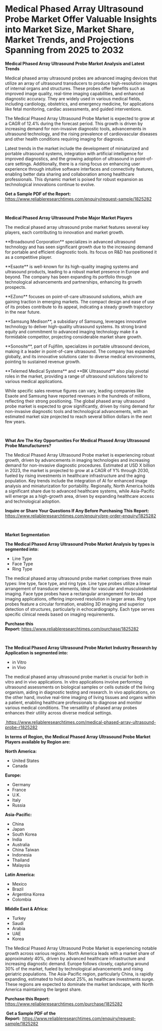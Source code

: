 <p><h1>Medical Phased Array Ultrasound Probe Market Offer Valuable Insights into Market Size, Market Share, Market Trends, and Projections Spanning from 2025 to 2032</h1></p><p><strong>Medical Phased Array Ultrasound Probe Market Analysis and Latest Trends</strong></p>
<p><p>Medical phased array ultrasound probes are advanced imaging devices that utilize an array of ultrasound transducers to produce high-resolution images of internal organs and structures. These probes offer benefits such as improved image quality, real-time imaging capabilities, and enhanced diagnostic accuracy. They are widely used in various medical fields, including cardiology, obstetrics, and emergency medicine, for applications like fetal monitoring, cardiac assessments, and guided interventions.</p><p>The Medical Phased Array Ultrasound Probe Market is expected to grow at a CAGR of 12.4% during the forecast period. This growth is driven by increasing demand for non-invasive diagnostic tools, advancements in ultrasound technology, and the rising prevalence of cardiovascular diseases and other health conditions requiring imaging for diagnosis. </p><p>Latest trends in the market include the development of miniaturized and portable ultrasound systems, integration with artificial intelligence for improved diagnostics, and the growing adoption of ultrasound in point-of-care settings. Additionally, there is a rising focus on enhancing user experience through intuitive software interfaces and connectivity features, enabling better data sharing and collaboration among healthcare professionals. This dynamic market is poised for robust expansion as technological innovations continue to evolve.</p></p>
<p><strong>Get a Sample PDF of the Report:&nbsp;</strong> <a href="https://www.reliableresearchtimes.com/enquiry/request-sample/1825282?utm_campaign=2720&utm_medium=2&utm_source=Github&utm_content=ia&utm_term=14042025&utm_id=medical-phased-array-ultrasound-probe">https://www.reliableresearchtimes.com/enquiry/request-sample/1825282</a></p>
<p>&nbsp;</p>
<p><strong>Medical Phased Array Ultrasound Probe Major Market Players</strong></p>
<p><p>The medical phased array ultrasound probe market features several key players, each contributing to innovation and market growth. </p><p>**Broadsound Corporation** specializes in advanced ultrasound technology and has seen significant growth due to the increasing demand for portable and efficient diagnostic tools. Its focus on R&D has positioned it as a competitive player.</p><p>**Esaote** is well-known for its high-quality imaging systems and ultrasound products, leading to a robust market presence in Europe and beyond. The company has been expanding its portfolio through technological advancements and partnerships, enhancing its growth prospects.</p><p>**EZono** focuses on point-of-care ultrasound solutions, which are gaining traction in emerging markets. The compact design and ease of use of its probes contribute to its appeal, indicating a steady growth trajectory in the near future.</p><p>**Samsung Medison**, a subsidiary of Samsung, leverages innovative technology to deliver high-quality ultrasound systems. Its strong brand equity and commitment to advanced imaging technology make it a formidable competitor, projecting considerable market share growth.</p><p>**Sonosite**, part of Fujifilm, specializes in portable ultrasound devices, making it a leader in point-of-care ultrasound. The company has expanded globally, and its innovative solutions cater to diverse medical environments, pointing to sustained revenue growth.</p><p>**Telemed Medical Systems** and **BK Ultrasound** also play pivotal roles in the market, providing a range of ultrasound solutions tailored to various medical applications. </p><p>While specific sales revenue figures can vary, leading companies like Esaote and Samsung have reported revenues in the hundreds of millions, reflecting their strong positioning. The global phased array ultrasound probe market is expected to grow significantly, driven by rising demand for non-invasive diagnostic tools and technological advancements, with an estimated market size projected to reach several billion dollars in the next few years.</p></p>
<p>&nbsp;</p>
<p><strong>What Are The Key Opportunities For Medical Phased Array Ultrasound Probe Manufacturers?</strong></p>
<p><p>The Medical Phased Array Ultrasound Probe market is experiencing robust growth, driven by advancements in imaging technologies and increasing demand for non-invasive diagnostic procedures. Estimated at USD X billion in 2023, the market is projected to grow at a CAGR of Y% through 2030, fueled by rising investments in healthcare infrastructure and the aging population. Key trends include the integration of AI for enhanced image analysis and miniaturization for portability. Regionally, North America holds a significant share due to advanced healthcare systems, while Asia-Pacific will emerge as a high-growth area, driven by expanding healthcare access and technological adoption.</p></p>
<p><strong>Inquire or Share Your Questions If Any Before Purchasing This Report:</strong> <a href="https://www.reliableresearchtimes.com/enquiry/pre-order-enquiry/1825282?utm_campaign=2720&utm_medium=2&utm_source=Github&utm_content=ia&utm_term=14042025&utm_id=medical-phased-array-ultrasound-probe">https://www.reliableresearchtimes.com/enquiry/pre-order-enquiry/1825282</a></p>
<p>&nbsp;</p>
<p><strong>Market Segmentation</strong></p>
<p><strong>The Medical Phased Array Ultrasound Probe Market Analysis by types is segmented into:</strong></p>
<p><ul><li>Line Type</li><li>Face Type</li><li>Ring Type</li></ul></p>
<p><p>The medical phased array ultrasound probe market comprises three main types: line type, face type, and ring type. Line type probes utilize a linear arrangement of transducer elements, ideal for vascular and musculoskeletal imaging. Face type probes have a rectangular arrangement for broad imaging applications, offering improved resolution in larger areas. Ring type probes feature a circular formation, enabling 3D imaging and superior detection of structures, particularly in echocardiography. Each type serves specific clinical needs based on imaging requirements.</p></p>
<p><strong>Purchase this Report:&nbsp;</strong><a href="https://www.reliableresearchtimes.com/purchase/1825282?utm_campaign=2720&utm_medium=2&utm_source=Github&utm_content=ia&utm_term=14042025&utm_id=medical-phased-array-ultrasound-probe">https://www.reliableresearchtimes.com/purchase/1825282</a></p>
<p>&nbsp;</p>
<p><strong>The Medical Phased Array Ultrasound Probe Market Industry Research by Application is segmented into:</strong></p>
<p><ul><li>in Vitro</li><li>in Vivo</li></ul></p>
<p><p>The medical phased array ultrasound probe market is crucial for both in vitro and in vivo applications. In vitro applications involve performing ultrasound assessments on biological samples or cells outside of the living organism, aiding in diagnostic testing and research. In vivo applications, on the other hand, involve real-time imaging of living tissues and organs within a patient, enabling healthcare professionals to diagnose and monitor various medical conditions. The versatility of phased array probes enhances their utility across diverse medical settings.</p></p>
<p><a href="https://www.reliableresearchtimes.com/medical-phased-array-ultrasound-probe-r1825282?utm_campaign=2720&utm_medium=2&utm_source=Github&utm_content=ia&utm_term=14042025&utm_id=medical-phased-array-ultrasound-probe">&nbsp;https://www.reliableresearchtimes.com/medical-phased-array-ultrasound-probe-r1825282</a></p>
<p><strong>In terms of Region, the Medical Phased Array Ultrasound Probe Market Players available by Region are:</strong></p>
<p>
    <p> <strong> North America: </strong>
        <ul>
            <li>United States</li>
            <li>Canada</li>
        </ul>
        </p> 
    <p> <strong> Europe: </strong>
        <ul>
            <li>Germany</li>
            <li>France</li>
            <li>U.K.</li>
            <li>Italy</li>
            <li>Russia</li>
        </ul>
        </p> 
    <p> <strong> Asia-Pacific: </strong>
        <ul>
            <li>China</li>
            <li>Japan</li>
            <li>South Korea</li>
            <li>India</li>
            <li>Australia</li>
            <li>China Taiwan</li>
            <li>Indonesia</li>
            <li>Thailand</li>
            <li>Malaysia</li>
        </ul>
        </p> 
    <p> <strong> Latin America: </strong>
        <ul>
            <li>Mexico</li>
            <li>Brazil</li>
            <li>Argentina Korea</li>
            <li>Colombia</li>
        </ul>
        </p> 
    <p> <strong> Middle East & Africa: </strong>
        <ul>
            <li>Turkey</li>
            <li>Saudi</li>
            <li>Arabia</li>
            <li>UAE</li>
            <li>Korea</li>
        </ul>
    </p>
    </p>
<p><p>The Medical Phased Array Ultrasound Probe Market is experiencing notable growth across various regions. North America leads with a market share of approximately 40%, driven by advanced healthcare infrastructure and increasing diagnostic demand. Europe follows closely, capturing around 30% of the market, fueled by technological advancements and rising geriatric populations. The Asia-Pacific region, particularly China, is rapidly expanding, estimated to hold about 25%, as healthcare investments surge. These regions are expected to dominate the market landscape, with North America maintaining the largest share.</p></p>
<p><strong>Purchase this Report: </strong><a href="https://www.reliableresearchtimes.com/purchase/1825282?utm_campaign=2720&utm_medium=2&utm_source=Github&utm_content=ia&utm_term=14042025&utm_id=medical-phased-array-ultrasound-probe">https://www.reliableresearchtimes.com/purchase/1825282</a></p>
<p>&nbsp;<strong>Get a Sample PDF of the Report:&nbsp;&nbsp;</strong><a href="https://www.reliableresearchtimes.com/enquiry/request-sample/1825282?utm_campaign=2720&utm_medium=2&utm_source=Github&utm_content=ia&utm_term=14042025&utm_id=medical-phased-array-ultrasound-probe">https://www.reliableresearchtimes.com/enquiry/request-sample/1825282</a></p>
<p><strong></strong></p>
<p><p></p><p></p><p></p></p>